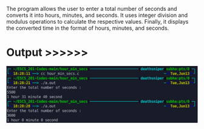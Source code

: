 The program allows the user to enter a total number of seconds and converts it into hours, minutes, and seconds. It uses integer division and modulus operations to calculate the respective values. Finally, it displays the converted time in the format of hours, minutes, and seconds.

# Output >>>>>>

![](output_image.png)
